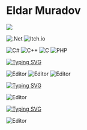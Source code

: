 # Eldar Muradov

![](https://komarev.com/ghpvc/?username=EldarMuradov)

![.Net](https://img.shields.io/badge/.NET-5C2D91?style=for-the-badge&logo=.net&logoColor=white) ![Itch.io](https://img.shields.io/badge/Itch-%23FF0B34.svg?style=for-the-badge&logo=Itch.io&logoColor=white)

![C#](https://img.shields.io/badge/c%23-%23239120.svg?style=for-the-badge&logo=c-sharp&logoColor=white) ![C++](https://img.shields.io/badge/c++-%2300599C.svg?style=for-the-badge&logo=c%2B%2B&logoColor=white)
![C](https://img.shields.io/badge/c-%2300599C.svg?style=for-the-badge&logo=c&logoColor=white) ![PHP](https://img.shields.io/badge/php-%23777BB4.svg?style=for-the-badge&logo=php&logoColor=white)

[![Typing SVG](https://readme-typing-svg.herokuapp.com?color=%2336BCF7&lines=Software+Architect,+Engineer)](https://git.io/typing-svg)

<picture>
 <source media="(prefers-color-scheme: dark)" srcset="https://github.com/EldarMuradov/ESGSStudioEngine/blob/main/ESGSSEngine.png">
 <source media="(prefers-color-scheme: light)" srcset="https://github.com/EldarMuradov/ESGSStudioEngine/blob/main/ESGSSEngine.png">
 <img alt="Editor" src="https://github.com/EldarMuradov/ESGSStudioEngine/blob/main/ESGSSEngine.png">
</picture>

<picture>
 <source media="(prefers-color-scheme: dark)" srcset="https://github.com/EldarMuradov/ESGSStudioEngine/blob/main/MSAA.png">
 <source media="(prefers-color-scheme: light)" srcset="https://github.com/EldarMuradov/ESGSStudioEngine/blob/main/MSAA.png">
 <img alt="Editor" src="https://github.com/EldarMuradov/ESGSStudioEngine/blob/main/MSAA.png">
</picture>

<picture>
 <source media="(prefers-color-scheme: dark)" srcset="https://github.com/EldarMuradov/ESGSStudioEngine/blob/main/SC.png">
 <source media="(prefers-color-scheme: light)" srcset="https://github.com/EldarMuradov/ESGSStudioEngine/blob/main/SC.png">
 <img alt="Editor" src="https://github.com/EldarMuradov/ESGSStudioEngine/blob/main/SC.png">
</picture>

[![Typing SVG](https://readme-typing-svg.herokuapp.com?color=%2336BCF7&lines=Game+Engines+developer)](https://git.io/typing-svg)

<picture>
 <source media="(prefers-color-scheme: dark)" srcset="https://github.com/EldarMuradov/StrangeBattlegrounds/blob/master/M.png">
 <source media="(prefers-color-scheme: light)" srcset="https://github.com/EldarMuradov/StrangeBattlegrounds/blob/master/M.png">
 <img alt="Editor" src="https://github.com/EldarMuradov/StrangeBattlegrounds/blob/master/M.png">
</picture>

[![Typing SVG](https://readme-typing-svg.herokuapp.com?color=%2336BCF7&lines=Mathematician,+System+Programmer)](https://git.io/typing-svg)

<picture>
 <source media="(prefers-color-scheme: dark)" srcset="https://github.com/EldarMuradov/StrangeBattlegrounds/blob/master/N.png">
 <source media="(prefers-color-scheme: light)" srcset="https://github.com/EldarMuradov/StrangeBattlegrounds/blob/master/N.png">
 <img alt="Editor" src="https://github.com/EldarMuradov/StrangeBattlegrounds/blob/master/N.png">
</picture>
